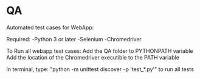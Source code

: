 # QA
Automated test cases for WebApp:

Required:
-Python 3 or later
-Selenium
-Chromedriver

To Run all webapp test cases:
Add the QA folder to PYTHONPATH variable
Add the location of the Chromedriver executible to the PATH variable

In terminal, type: "python -m unittest discover <Path to QA Folder> -p 'test_*.py'" to run all tests

